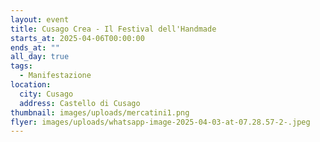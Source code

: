 ```yaml
---
layout: event
title: Cusago Crea - Il Festival dell'Handmade
starts_at: 2025-04-06T00:00:00
ends_at: ""
all_day: true
tags:
  - Manifestazione
location:
  city: Cusago
  address: Castello di Cusago
thumbnail: images/uploads/mercatini1.png
flyer: images/uploads/whatsapp-image-2025-04-03-at-07.28.57-2-.jpeg
---
```

